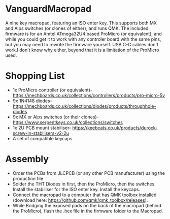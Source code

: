 # VanguardMacropad
A nine key macropad, featuring an ISO enter key. This supports both MX and Alps switches (or clones of either), and runs QMK. The included firmware is for an Amtel ATmega32U4 based ProMicro (or equivalent), and while you could get it to work with any controler board with the same pins, but you may need to rewrite the firmware yourself. USB C-C cables don't work.I don't know why either, beyond that it is a limitation of the ProMicro used.

# Shopping List
- 1x ProMicro controller (or equivalent)- https://mechboards.co.uk/collections/controllers/products/pro-micro-5v
- 9x 1N4148 diodes- https://mechboards.co.uk/collections/diodes/products/throughhole-diodes
- 9x MX or Alps switches (or their clones)- https://www.serpentkeys.co.uk/collections/switches
- 1x 2U PCB mount stabiliser- https://keebcats.co.uk/products/durock-screw-in-stabilisers-v2-2u
- A set of compatible keycaps

# Assembly
- Order the PCBs from JLCPCB (or any other PCB manufacturer) using the production file
- Solder the THT Diodes in first, then the ProMicro, then the switches. Install the stabiliser for the ISO enter key. Install the keycaps.
- Connect the macropad to a computer that has QMK toolbox installed (download here: https://github.com/qmk/qmk_toolbox/releases).
- While Bridging the exposed pads on the back of the macropad (behind the ProMicro), flash the .hex file in the firmware folder to the Macropad.
